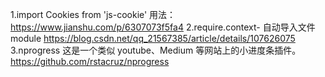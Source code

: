 1.import Cookies from 'js-cookie'
用法：https://www.jianshu.com/p/6307073f5fa4
2.require.context-
自动导入文件 module
https://blog.csdn.net/qq_21567385/article/details/107626075
3.nprogress
这是一个类似 youtube、Medium 等网站上的小进度条插件。
https://github.com/rstacruz/nprogress
